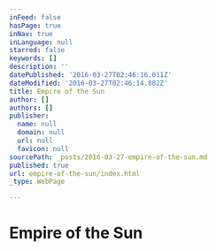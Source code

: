 ```yaml
---
inFeed: false
hasPage: true
inNav: true
inLanguage: null
starred: false
keywords: []
description: ''
datePublished: '2016-03-27T02:46:16.011Z'
dateModified: '2016-03-27T02:46:14.882Z'
title: Empire of the Sun
author: []
authors: []
publisher:
  name: null
  domain: null
  url: null
  favicon: null
sourcePath: _posts/2016-03-27-empire-of-the-sun.md
published: true
url: empire-of-the-sun/index.html
_type: WebPage

---
```

# Empire of the Sun